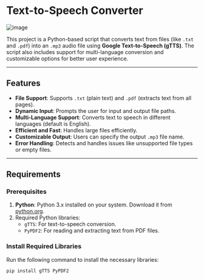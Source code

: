 # Text-to-Speech Converter

![image](https://github.com/user-attachments/assets/e571f11e-1eb4-4a91-974c-23964166223d)


This project is a Python-based script that converts text from files (like `.txt` and `.pdf`) into an `.mp3` audio file using **Google Text-to-Speech (gTTS)**. The script also includes support for multi-language conversion and customizable options for better user experience.

---

## Features
- **File Support**: Supports `.txt` (plain text) and `.pdf` (extracts text from all pages).
- **Dynamic Input**: Prompts the user for input and output file paths.
- **Multi-Language Support**: Converts text to speech in different languages (default is English).
- **Efficient and Fast**: Handles large files efficiently.
- **Customizable Output**: Users can specify the output `.mp3` file name.
- **Error Handling**: Detects and handles issues like unsupported file types or empty files.

---

## Requirements
### Prerequisites
1. **Python**: Python 3.x installed on your system. Download it from [python.org](https://www.python.org/).
2. Required Python libraries:
   - `gTTS`: For text-to-speech conversion.
   - `PyPDF2`: For reading and extracting text from PDF files.

### Install Required Libraries
Run the following command to install the necessary libraries:
```bash
pip install gTTS PyPDF2
